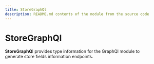 ```yaml
---
title: StoreGraphQl
description: README.md contents of the module from the source code
---
```


# StoreGraphQl

**StoreGraphQl** provides type information for the GraphQl module
to generate store fields information endpoints.
